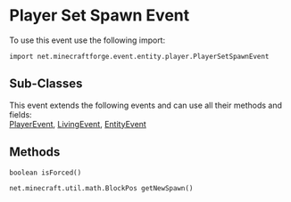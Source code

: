 # Player Set Spawn Event

To use this event use the following import:
```groovy:no-line-numbers
import net.minecraftforge.event.entity.player.PlayerSetSpawnEvent
```

## Sub-Classes
This event extends the following events and can use all their methods and fields: <br>
[PlayerEvent](player_event/player_event.md), [LivingEvent](living_event/living_event.md), [EntityEvent](entity_event/entity_event.md)

## Methods
```groovy:no-line-numbers
boolean isForced()
```

```groovy:no-line-numbers
net.minecraft.util.math.BlockPos getNewSpawn()
```
